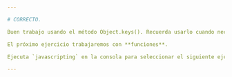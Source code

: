 ```yaml
---

# CORRECTO.

Buen trabajo usando el método Object.keys(). Recuerda usarlo cuando necesites listar las propiedades de un objeto.

El próximo ejercicio trabajaremos con **funciones**.

Ejecuta `javascripting` en la consola para seleccionar el siguiente ejercicio.

---
```

